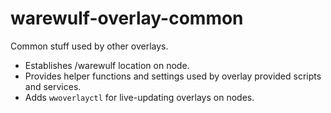 # warewulf-overlay-common

Common stuff used by other overlays.

* Establishes /warewulf location on node.
* Provides helper functions and settings used by overlay provided scripts and services.
* Adds `wwoverlayctl` for live-updating overlays on nodes.
